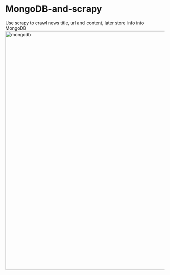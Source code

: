 # MongoDB-and-scrapy
Use scrapy to crawl news title, url and content, later store info into MongoDB
<img width="752" alt="mongodb" src="https://user-images.githubusercontent.com/87238365/165028593-d09cc8a4-a5b1-43af-9b82-db06b2a678d9.PNG">
